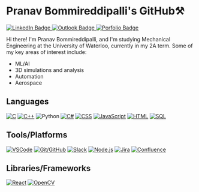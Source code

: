 
# Pranav Bommireddipalli's GitHub⚒️

<div id="badges">
  <a href="https://www.linkedin.com/in/pranavbommi/">
    <img src="https://img.shields.io/badge/LinkedIn-darkblue?style=for-the-badge&logo=linkedin&logoColor=white" alt="LinkedIn Badge"/>
  </a>
  <a href="mailto:pbommire@uwaterloo.ca">
    <img src="https://img.shields.io/badge/outlook-blue?style=for-the-badge&logo=microsoft outlook&logoColor=white" alt="Outlook Badge"/>
  </a>  
  <a href="https://www.pranavbommi.com" target="_blank">
    <img src="https://img.shields.io/badge/My Portfolio-red?style=for-the-badge&logo=webmoney&logoColor=white" alt="Porfolio Badge"/>
  </a>  
<div/>
  
Hi there! I'm Pranav Bommireddipalli, and I'm studying Mechanical Engineering at the University of Waterloo, currently in my 2A term. 
Some of my key areas of interest include:
- ML/AI
- 3D simulations and analysis
- Automation
- Aerospace

  
## Languages

[![C](https://img.shields.io/badge/C-blue?style=for-the-badge&logo=c)](https://en.wikipedia.org/wiki/C_(programming_language))
[![C++](https://img.shields.io/badge/C%2B%2B-yellow?style=for-the-badge&logo=c%2B%2B)](https://en.wikipedia.org/wiki/C%2B%2B)
![Python](https://img.shields.io/badge/python-3670A0?style=for-the-badge&logo=python&logoColor=ffdd54)
[![C#](https://img.shields.io/badge/C%23-green?style=for-the-badge&logo=c-sharp)](https://docs.microsoft.com/en-us/dotnet/csharp/)
[![CSS](https://img.shields.io/badge/CSS-purple?style=for-the-badge&logo=css3)](https://developer.mozilla.org/en-US/docs/Web/CSS)
[![JavaScript](https://img.shields.io/badge/JavaScript-yellow?style=for-the-badge&logo=javascript)](https://developer.mozilla.org/en-US/docs/Web/JavaScript)
[![HTML](https://img.shields.io/badge/HTML-orange?style=for-the-badge&logo=html5)](https://developer.mozilla.org/en-US/docs/Web/HTML)
[![SQL](https://img.shields.io/badge/SQL-blueviolet?style=for-the-badge&logo=postgresql)](https://www.postgresql.org/)

## Tools/Platforms

[![VSCode](https://img.shields.io/badge/VSCode-blue?style=for-the-badge&logo=visual-studio-code)](https://code.visualstudio.com/)
[![Git/GitHub](https://img.shields.io/badge/Git%2FGitHub-black?style=for-the-badge&logo=github)](https://github.com/)
[![Slack](https://img.shields.io/badge/Slack-purple?style=for-the-badge&logo=slack)](https://slack.com/)
[![Node.js](https://img.shields.io/badge/Node.js-green?style=for-the-badge&logo=node.js)](https://nodejs.org/)
[![Jira](https://img.shields.io/badge/Jira-blue?style=for-the-badge&logo=jira)](https://www.atlassian.com/software/jira)
[![Confluence](https://img.shields.io/badge/Confluence-blue?style=for-the-badge&logo=confluence)](https://www.atlassian.com/software/confluence)

## Libraries/Frameworks

[![React](https://img.shields.io/badge/React-blue?style=for-the-badge&logo=react)](https://reactjs.org/)
[![OpenCV](https://img.shields.io/badge/OpenCV-blue?style=for-the-badge&logo=opencv)](https://opencv.org/)
